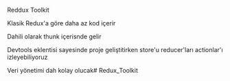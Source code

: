 Reddux Toolkit

Klasik Redux'a göre daha az kod içerir

Dahili olarak thunk içerisnde gelir

Devtools eklentisi sayesinde proje geliştitirken store'u reducer'ları actionlar'ı izleyebiliyoruz

Veri yönetimi dah kolay olucak# Redux_Toolkit
